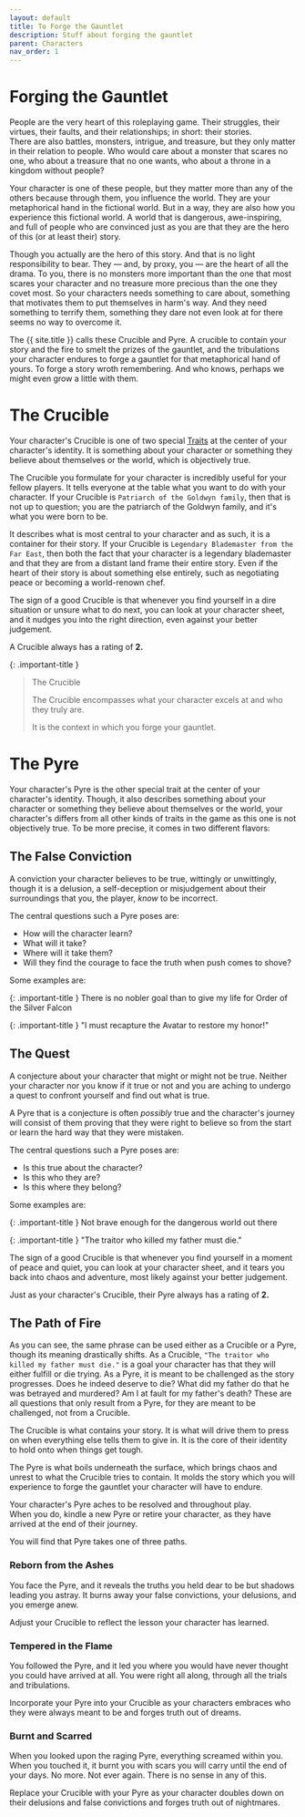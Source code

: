 ```yaml
---
layout: default
title: To Forge the Gauntlet
description: Stuff about forging the gauntlet
parent: Characters
nav_order: 1
---
```


# Forging the Gauntlet

People are the very heart of this roleplaying game. Their struggles, their virtues, their faults, and their relationships; in short: their stories.  
There are also battles, monsters, intrigue, and treasure, but they only matter in their relation to people. Who would care about a monster that scares no one, who about a treasure that no one wants, who about a throne in a kingdom without people?

Your character is one of these people, but they matter more than any of the others because through them, you influence the world. They are your metaphorical hand in the fictional world. But in a way, they are also how you experience this fictional world. A world that is dangerous, awe-inspiring, and full of people who are convinced just as you are that they are the hero of this (or at least their) story.

Though you actually are the hero of this story. And that is no light responsibility to bear. They — and, by proxy, you — are the heart of all the drama. To you, there is no monsters more important than the one that most scares your character and no treasure more precious than the one they covet most. So your characters needs something to care about, something that motivates them to put themselves in harm's way. And they need something to terrify them, something they dare not even look at for there seems no way to overcome it.

The {{ site.title }} calls these Crucible and Pyre. A crucible to contain your story and the fire to smelt the prizes of the gauntlet, and the tribulations your character endures to forge a gauntlet for that metaphorical hand of yours. To forge a story wroth remembering. And who knows, perhaps we might even grow a little with them.



# The Crucible

Your character's Crucible is one of two special [Traits](traits) at the center of your character's identity. It is something about your character or something they believe about themselves or the world, which is objectively true.

The Crucible you formulate for your character is incredibly useful for your fellow players. It tells everyone at the table what you want to do with your character. If your Crucible is `Patriarch of the Goldwyn family`, then that is not up to question; you are the patriarch of the Goldwyn family, and it's what you were born to be.

It describes what is most central to your character and as such, it is a container for their story.
If your Crucible is `Legendary Blademaster from the Far East`, then both the fact that your character is a legendary blademaster and that they are from a distant land frame their entire story. Even if the heart of their story is about something else entirely, such as negotiating peace or becoming a world-renown chef.

The sign of a good Crucible is that whenever you find yourself in a dire situation or unsure what to do next, you can look at your character sheet, and it nudges you into the right direction, even against your better judgement.

A Crucible always has a rating of **2.**

{: .important-title }
> The Crucible
>
> The Crucible encompasses what your character excels at and who they truly are.
>
> It is the context in which you forge your gauntlet.



# The Pyre

Your character's Pyre is the other special trait at the center of your character's identity. Though, it also describes something about your character or something they believe about themselves or the world, your character's differs from all other kinds of traits in the game as this one is not objectively true. To be more precise, it comes in two different flavors:


## The False Conviction

A conviction your character believes to be true, wittingly or unwittingly, though it is a delusion, a self-deception or misjudgement about their surroundings that you, the player, _know_ to be incorrect.

The central questions such a Pyre poses are:

- How will the character learn?
- What will it take?
- Where will it take them?
- Will they find the courage to face the truth when push comes to shove?

Some examples are:

{: .important-title }
There is no nobler goal than to give my life for Order of the Silver Falcon

{: .important-title }
"I must recapture the Avatar to restore my honor!"

## The Quest

A conjecture about your character that might or might not be true. Neither your character nor you know if it true or not and you are aching to undergo a quest to confront yourself and find out what is true.

A Pyre that is a conjecture is often _possibly_ true and the character's journey will consist of them proving that they were right to believe so from the start or learn the hard way that they were mistaken.

The central questions such a Pyre poses are:
- Is this true about the character?
- Is this who they are?
- Is this where they belong?

Some examples are:

{: .important-title }
Not brave enough for the dangerous world out there

{: .important-title }
"The traitor who killed my father must die."

The sign of a good Crucible is that whenever you find yourself in a moment of peace and quiet, you can look at your character sheet, and it tears you back into chaos and adventure, most likely against your better judgement.

Just as your character's Crucible, their Pyre always has a rating of **2.**


## The Path of Fire

As you can see, the same phrase can be used either as a Crucible or a Pyre, though its meaning drastically shifts. As a Crucible, `"The traitor who killed my father must die."` is a goal your character has that they will either fulfill or die trying. As a Pyre, it is meant to be challenged as the story progresses. Does he indeed deserve to die? What did my father do that he was betrayed and murdered? Am I at fault for my father's death? These are all questions that only result from a Pyre, for they are meant to be challenged, not from a Crucible.

The Crucible is what contains your story. It is what will drive them to press on when everything else tells them to give in. It is the core of their identity to hold onto when things get tough.

The Pyre is what boils underneath the surface, which brings chaos and unrest to what the Crucible tries to contain. It molds the story which you will experience to forge the gauntlet your character will have to endure.

Your character's Pyre aches to be resolved and throughout play.  
When you do, kindle a new Pyre or retire your character, as they have arrived at the end of their journey.

You will find that Pyre takes one of three paths.

### Reborn from the Ashes

You face the Pyre, and it reveals the truths you held dear to be but shadows leading you astray. It burns away your false convictions, your delusions, and you emerge anew.

Adjust your Crucible to reflect the lesson your character has learned.

### Tempered in the Flame

You followed the Pyre, and it led you where you would have never thought you could have arrived at all. You were right all along, through all the trials and tribulations.

Incorporate your Pyre into your Crucible as your characters embraces who they were always meant to be and forges truth out of dreams.

### Burnt and Scarred

When you looked upon the raging Pyre, everything screamed within you. When you touched it, it burnt you with scars you will carry until the end of your days. No more. Not ever again. There is no sense in any of this.

Replace your Crucible with your Pyre as your character doubles down on their delusions and false convictions and forges truth out of nightmares.
